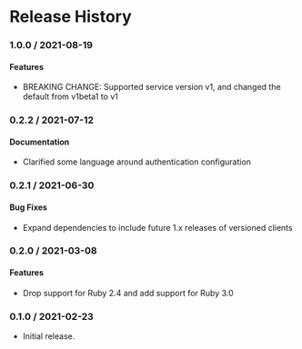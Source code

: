 # Release History

### 1.0.0 / 2021-08-19

#### Features

* BREAKING CHANGE: Supported service version v1, and changed the default from v1beta1 to v1

### 0.2.2 / 2021-07-12

#### Documentation

* Clarified some language around authentication configuration

### 0.2.1 / 2021-06-30

#### Bug Fixes

* Expand dependencies to include future 1.x releases of versioned clients

### 0.2.0 / 2021-03-08

#### Features

* Drop support for Ruby 2.4 and add support for Ruby 3.0

### 0.1.0 / 2021-02-23

* Initial release.
